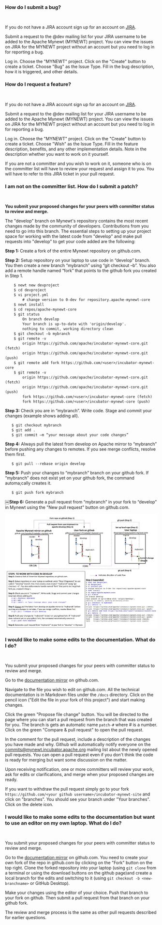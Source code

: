### How do I submit a bug?

<br>

If you do not have a JIRA account sign up for an account on [JIRA](https://issues.apache.org/jira/secure/Signup!default.jspa).

Submit a request to the @dev mailing list for your JIRA username to be added to the Apache Mynewt (MYNEWT) project. You can view the issues on JIRA for the MYNEWT project without an account but you need to log in for reporting a bug. 

Log in. Choose the "MYNEWT" project. Click on the "Create" button to create a ticket. Choose "Bug" as the Issue Type. Fill in the bug description, how it is triggered, and other details. 

### How do I request a feature?

<br>

If you do not have a JIRA account sign up for an account on [JIRA](https://issues.apache.org/jira/secure/Signup!default.jspa).

Submit a request to the @dev mailing list for your JIRA username to be added to the Apache Mynewt (MYNEWT) project. You can view the issues on JIRA for the MYNEWT project without an account but you need to log in for reporting a bug. 

Log in. Choose the "MYNEWT" project. Click on the "Create" button to create a ticket. Choose "Wish" as the Issue Type. Fill in the feature description,  benefits, and any other implementation details. Note in the description whether you want to work on it yourself. 

If you are not a committer and you wish to work on it, someone who is on the committer list will have to review your request and assign it to you. You will have to refer to this JIRA ticket in your pull request.

### I am not on the committer list. How do I submit a patch? 

<br>

**You submit your proposed changes for your peers with committer status to review and merge.**

The "develop" branch on Mynewt's repository contains the most recent changes made by the community of developers. Contributions from you need to go into this branch. The essential steps to setting up your project space for working with the latest code from "develop" and make pull requests into "develop" to get your code added are the following:


**Step 1:** Create a fork of the entire Mynewt repository on github.com.

**Step 2:** Setup repository on your laptop to use code in “develop” branch. You then create a new branch “mybranch” using “git checkout –b”. You also add a remote handle named “fork” that points to the github fork you created in Step 1.

```
    $ newt new devproject
    $ cd devproject
    $ vi project.yml
        # change version to 0-dev for repository.apache-mynewt-core
    $ newt install
    $ cd repos/apache-mynewt-core
    $ git status
        On branch develop
        Your branch is up-to-date with 'origin/develop'.
        nothing to commit, working directory clean
    $ git checkout –b mybranch
    $ git remote -v
        origin https://github.com/apache/incubator-mynewt-core.git (fetch) 
        origin https://github.com/apache/incubator-mynewt-core.git (push)
    $ git remote add fork https://github.com/<user>/incubator-mynewt-core 
    $ git remote -v
        origin https://github.com/apache/incubator-mynewt-core.git (fetch) 
        origin https://github.com/apache/incubator-mynewt-core.git (push)
        fork https://github.com/<user>/incubator-mynewt-core (fetch) 
        fork https://github.com/<user>/incubator-mynewt-core (push)
```

**Step 3:** Check you are in “mybranch”. Write code. Stage and commit your changes
(example shows adding all).

```
   $ git checkout mybranch
   $ git add .
   $ git commit –m “your message about your code changes”

```


**Step 4:** Always pull the latest from develop on Apache mirror to “mybranch” before pushing any changes to remotes. If you see merge conflicts, resolve them first.

```
   $ git pull --rebase origin develop

```


**Step 5:** Push your changes to “mybranch” branch on your github fork. If “mybranch” does not exist yet on your github fork, the command automa;cally creates it.

```
   $ git push fork mybranch

```


**￼Step 6:** Generate a pull request from “mybranch” in your fork to “develop” in Mynewt using the "New pull request" button on github.com.


![Mynewt Dev Cycle](mynewt_dev_cycle.jpg)
    
    
### I would like to make some edits to the documentation. What do I do?

<br>

You submit your proposed changes for your peers with committer status to review and merge. 

Go to the [documentation mirror](https://github.com/apache/incubator-mynewt-site) on github.com.

Navigate to the file you wish to edit on github.com. All the technical documentation is in Markdown files under the `/docs` directory. Click on the pencil icon ("Edit the file in your fork of this project") and start making changes.

Click the green "Propose file change" button. You will be directed to the page where you can start a pull request from the branch that was created for you. The branch is gets an automatic name `patch-#` where # is a number. Click on the green "Compare & pull request" to open the pull request.

In the comment for the pull request, include a description of the changes you have made and why. Github will automatically notify everyone on the commits@mynewt.incubator.apache.org mailing list about the newly opened pull requests. You can open a pull request even if you don't think the code is ready for merging but want some discussion on the matter.

Upon receiving notification, one or more committers will review your work, ask for edits or clarifications, and merge when your proposed changes are ready.

If you want to withdraw the pull request simply go to your fork `https://github.com/<your github username>/incubator-mynewt-site` and click on "branches". You should see your branch under "Your branches". Click on the delete icon.

### I would like to make some edits to the documentation but want to use an editor on my own laptop. What do I do?

<br>

You submit your proposed changes for your peers with committer status to review and merge. 

Go to the [documentation mirror](https://github.com/apache/incubator-mynewt-site) on github.com. You need to create your own fork of the repo in github.com by clicking on the "Fork" button on the top right. Clone the forked repository into your laptop (using `git clone` from a terminal or using the download buttons on the github page)and create a local branch for the edits and switching to it (using `git checkout -b <new-branchname>` or GitHub Desktop). 

Make your changes using the editor of your choice. Push that branch to your fork on github. Then submit a pull request from that branch on your github fork.

The review and merge process is the same as other pull requests described for earlier questions.

